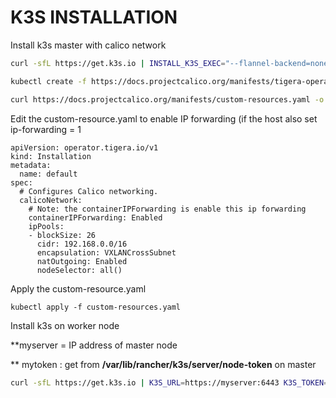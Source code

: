 # K3S INSTALLATION



Install k3s master with calico network

```sh
curl -sfL https://get.k3s.io | INSTALL_K3S_EXEC="--flannel-backend=none --disable-network-policy --cluster-cidr=192.168.0.0/16" sh -

kubectl create -f https://docs.projectcalico.org/manifests/tigera-operator.yaml

curl https://docs.projectcalico.org/manifests/custom-resources.yaml -o custom-resources.yaml
```

Edit the custom-resource.yaml to enable IP forwarding (if the host also set ip-forwarding = 1

```
apiVersion: operator.tigera.io/v1
kind: Installation
metadata:
  name: default
spec:
  # Configures Calico networking.
  calicoNetwork:
    # Note: the containerIPForwarding is enable this ip forwarding
    containerIPForwarding: Enabled
    ipPools:
    - blockSize: 26
      cidr: 192.168.0.0/16
      encapsulation: VXLANCrossSubnet
      natOutgoing: Enabled
      nodeSelector: all()
```

Apply the custom-resource.yaml
```
kubectl apply -f custom-resources.yaml
```

Install k3s on worker node

 **myserver = IP address of master node

** mytoken : get from **/var/lib/rancher/k3s/server/node-token** on master

```sh
curl -sfL https://get.k3s.io | K3S_URL=https://myserver:6443 K3S_TOKEN=mynodetoken sh -
```


